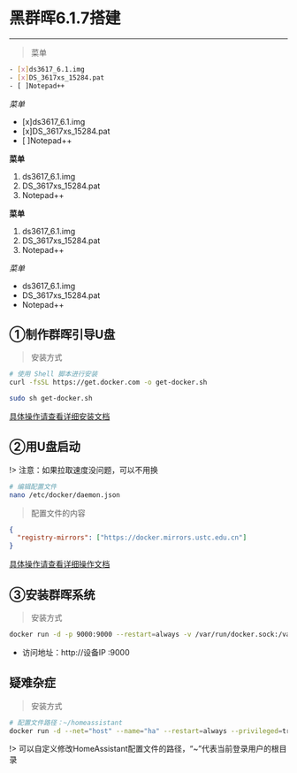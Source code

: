 # 黑群晖6.1.7搭建
---
> 菜单
```bash
- [x]ds3617_6.1.img
- [x]DS_3617xs_15284.pat
- [ ]Notepad++
```
*菜单*

- [x]ds3617_6.1.img
- [x]DS_3617xs_15284.pat
- [ ]Notepad++

**菜单**

1. ds3617_6.1.img
1. DS_3617xs_15284.pat
1. Notepad++

__菜单__

1. ds3617_6.1.img
2. DS_3617xs_15284.pat
3. Notepad++

_菜单_

* ds3617_6.1.img
* DS_3617xs_15284.pat
* Notepad++

## ①制作群晖引导U盘

> 安装方式 
```bash
# 使用 Shell 脚本进行安装
curl -fsSL https://get.docker.com -o get-docker.sh

sudo sh get-docker.sh

```
[具体操作请查看详细安装文档](https://www.runoob.com/docker/ubuntu-docker-install.html)

## ②用U盘启动

!> 注意：如果拉取速度没问题，可以不用换
```bash
# 编辑配置文件
nano /etc/docker/daemon.json
```
> 配置文件的内容
```json
{
  "registry-mirrors": ["https://docker.mirrors.ustc.edu.cn"]
}
```
[具体操作请查看详细操作文档](https://lug.ustc.edu.cn/wiki/mirrors/help/docker)


## ③安装群晖系统

> 安装方式

```bash
docker run -d -p 9000:9000 --restart=always -v /var/run/docker.sock:/var/run/docker.sock --name prtainer-demo docker.io/portainer/portainer

```

- 访问地址：http://设备IP :9000

## 疑难杂症

> 安装方式

```bash
# 配置文件路径：~/homeassistant
docker run -d --net="host" --name="ha" --restart=always --privileged=true -v ~/homeassistant:/config -p 8123:8123  -e TZ="Asia/Shanghai" homeassistant/home-assistant:latest

```
!> 可以自定义修改HomeAssistant配置文件的路径，“~”代表当前登录用户的根目录


